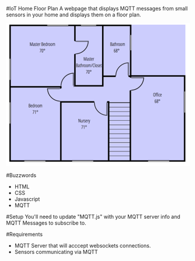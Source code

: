 #IoT Home Floor Plan
A webpage that displays MQTT messages from small sensors in your home and displays them on a floor plan.

![Screenshot](https://github.com/r-neil/HomeTemperatureFloorPlan/blob/master/img/Screen%20Shot%202016-12-14%20at%203.32.04%20PM.png)


#Buzzwords
* HTML
* CSS
* Javascript
* MQTT

#Setup
You'll need to update "MQTT.js" with your MQTT server info and MQTT Messages to subscribe to.

#Requirements
* MQTT Server that will acccept websockets connections.
* Sensors communicating via MQTT

